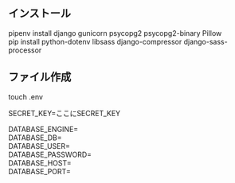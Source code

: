 ## インストール  
pipenv install django gunicorn psycopg2 psycopg2-binary Pillow  
pip install python-dotenv libsass django-compressor django-sass-processor

## ファイル作成  
touch .env  

SECRET_KEY=ここにSECRET_KEY  

DATABASE_ENGINE=  
DATABASE_DB=  
DATABASE_USER=  
DATABASE_PASSWORD=  
DATABASE_HOST=  
DATABASE_PORT=  


<!-- 
単体テスト実行
python manage.py test app.test

SCSSファイル変更
python manage.py sass static/app/index.scss static/css/index.css
docker-compose -f docker-compose.prod.yml down -v
docker-compose -f docker-compose.prod.yml up -d --build
docker-compose -f docker-compose.prod.yml exec django python manage.py migrate --noinput
docker-compose -f docker-compose.prod.yml exec django python manage.py collectstatic --no-input --clear


コンセプト
・車のシェアサービス。（現時点では実現不可の未来サービス）
・乗ったことのない車を個人から一定期間、借りることができるサービス
・貸し出す側は期間と金額、駐車場などのオプションを決定する。
・車にステッカーなどを張り、シェアできることを示す。
・ユーザーがどのような車を希望しているのかを募集することができる。
 -->